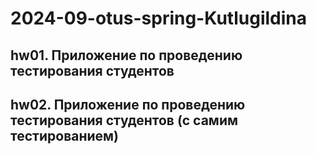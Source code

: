 # 2024-09-otus-spring-Kutlugildina

## hw01. Приложение по проведению тестирования студентов
## hw02. Приложение по проведению тестирования студентов (с самим тестированием)